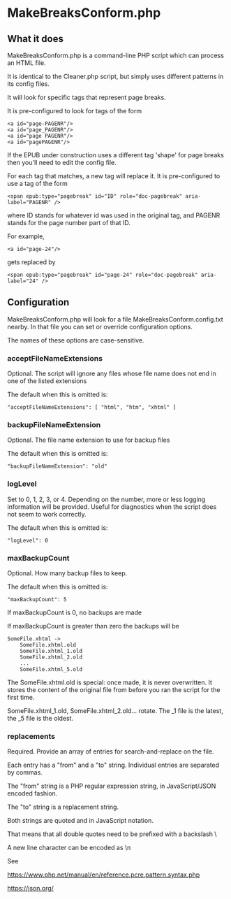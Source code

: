 # MakeBreaksConform.php

## What it does

MakeBreaksConform.php is a command-line PHP script which can process an HTML file.

It is identical to the Cleaner.php script, but simply uses different patterns in its config files.

It will look for specific tags that represent page breaks.

It is pre-configured to look for tags of the form 

```
<a id="page-PAGENR"/>
<a id="page_PAGENR"/>
<a id="page PAGENR"/>
<a id="pagePAGENR"/>
```

If the EPUB under construction uses a different tag 'shape' for page breaks then you'll 
need to edit the config file.

For each tag that matches, a new tag will replace it. It is pre-configured to use a tag of
the form
```
<span epub:type="pagebreak" id="ID" role="doc-pagebreak" aria-label="PAGENR" />
```
where ID stands for whatever id was used in the original tag, and PAGENR stands for the 
page number part of that ID.

For example,
```
<a id="page-24"/>
```
gets replaced by
```
<span epub:type="pagebreak" id="page-24" role="doc-pagebreak" aria-label="24" />
```

## Configuration

MakeBreaksConform.php will look for a file MakeBreaksConform.config.txt nearby. In that file you can set 
or override configuration options. 

The names of these options are case-sensitive.

### acceptFileNameExtensions

Optional. The script will ignore any files whose file name does not end in one of the listed extensions

The default when this is omitted is:

    "acceptFileNameExtensions": [ "html", "htm", "xhtml" ]

### backupFileNameExtension

Optional. The file name extension to use for backup files

The default when this is omitted is:

    "backupFileNameExtension": "old"

### logLevel

Set to 0, 1, 2, 3, or 4. Depending on the number, more or less logging information will be
provided. Useful for diagnostics when the script does not seem to work correctly.

The default when this is omitted is:

    "logLevel": 0

### maxBackupCount

Optional. How many backup files to keep.

The default when this is omitted is:

    "maxBackupCount": 5

If maxBackupCount is 0, no backups are made

If maxBackupCount is greater than zero the backups will be

    SomeFile.xhtml ->
        SomeFile.xhtml.old
        SomeFile.xhtml_1.old
        SomeFile.xhtml_2.old
        ...
        SomeFile.xhtml_5.old

The SomeFile.xhtml.old is special: once made, it is never overwritten. It
stores the content of the original file from before you ran the script for the 
first time.

SomeFile.xhtml&lowbar;1.old, SomeFile.xhtml&lowbar;2.old... rotate. The &lowbar;1 file is the latest,
the &lowbar;5 file is the oldest.

### replacements

Required. Provide an array of entries for search-and-replace on the file.

Each entry has a "from" and a "to" string. Individual entries are separated by commas.

The "from" string is a PHP regular expression string, in JavaScript/JSON encoded
fashion. 

The "to" string is a replacement string.

Both strings are quoted and in JavaScript notation.

That means that all double quotes need to be prefixed with a backslash \

A new line character can be encoded as \n 

See

https://www.php.net/manual/en/reference.pcre.pattern.syntax.php

https://json.org/
